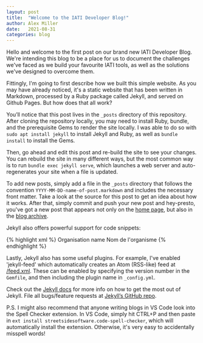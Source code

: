 ```yaml
---
layout: post
title:  "Welcome to the IATI Developer Blog!"
author: Alex Miller
date:   2021-08-31
categories: blog
---
```

Hello and welcome to the first post on our brand new IATI Developer Blog. We're intending this blog to be a place for us to document the challenges we've faced as we build your favourite IATI tools, as well as the solutions we've designed to overcome them.

Fittingly, I'm going to first describe how we built this simple website. As you may have already noticed, it's a static website that has been written in Markdown, processed by a Ruby package called Jekyll, and served on Github Pages. But how does that all work?

You’ll notice that this post lives in the `_posts` directory of this repository. After cloning the repository locally, you may need to install Ruby, bundle, and the prerequisite Gems to render the site locally. I was able to do so with `sudo apt install jekyll` to install Jekyll and Ruby, as well as `bundle install` to install the Gems.

Then, go ahead and edit this post and re-build the site to see your changes. You can rebuild the site in many different ways, but the most common way is to run `bundle exec jekyll serve`, which launches a web server and auto-regenerates your site when a file is updated.

To add new posts, simply add a file in the `_posts` directory that follows the convention `YYYY-MM-DD-name-of-post.markdown` and includes the necessary front matter. Take a look at the source for this post to get an idea about how it works. After that, simply commit and push your new post and hey-presto, you've got a new post that appears not only on the [home page](/), but also in the [blog archive](/blog/).

Jekyll also offers powerful support for code snippets:

{% highlight xml %}
<reporting-org ref="AA-AAA-123456789" type="40" secondary-reporter="0">
   <narrative>Organisation name</narrative>
   <narrative xml:lang="fr">Nom de l'organisme</narrative>
</reporting-org>
<activities></activities>
{% endhighlight %}

Lastly, Jekyll also has some useful plugins. For example, I've enabled 'jekyll-feed' which automatically creates an Atom (RSS-like) feed at [/feed.xml](/feed.xml). These can be enabled by specifying the version number in the `Gemfile`, and then including the plugin name in `_config.yml`.

Check out the [Jekyll docs][jekyll-docs] for more info on how to get the most out of Jekyll. File all bugs/feature requests at [Jekyll’s GitHub repo][jekyll-gh].

P.S. I might also recommend that anyone writing blogs in VS Code look into the Spell Checker extension. In VS Code, simply hit CTRL+P and then paste in `ext install streetsidesoftware.code-spell-checker`, which will automatically install the extension. Otherwise, it's very easy to accidentally misspell words!

[jekyll-docs]: https://jekyllrb.com/docs/home
[jekyll-gh]:   https://github.com/jekyll/jekyll
